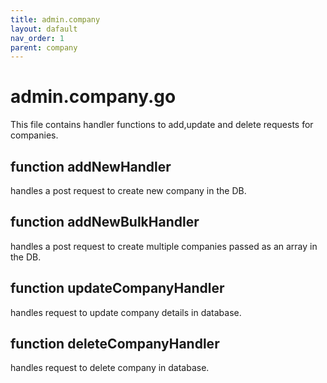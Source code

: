 ```yaml
---
title: admin.company
layout: dafault
nav_order: 1
parent: company
---
```


# admin.company.go

This file contains handler functions to add,update and delete requests for companies.
## function addNewHandler
handles a post request to create new company in the DB.

## function addNewBulkHandler
handles a post request to create multiple companies passed as an array in the DB.

## function updateCompanyHandler
handles request to update company details in database.

## function deleteCompanyHandler
handles request to delete company in database.
